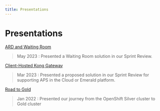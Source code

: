 ```yaml
---
title: Presentations
---
```


# Presentations

<a href="../artifacts/ARD-and-Waiting-Room.pdf" download>ARD and Waiting Room</a>

> May 2023 : Presented a Waiting Room solution in our Sprint Review.

<a href="../artifacts/Client-Hosted-Kong-Gateway.pdf" download>Client-Hosted Kong Gateway</a>

> Mar 2023 : Presented a proposed solution in our Sprint Review for supporting APS in the Cloud or Emerald platform.

<a href="../artifacts/APS-Road-to-Gold.pdf" download>Road to Gold</a>

> Jan 2022 : Presented our journey from the OpenShift Silver cluster to Gold cluster
